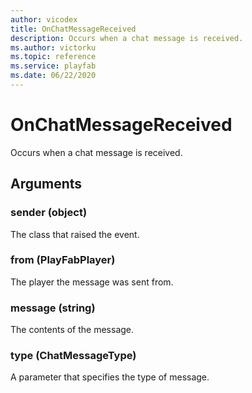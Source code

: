 ```yaml
---
author: vicodex
title: OnChatMessageReceived
description: Occurs when a chat message is received.
ms.author: victorku
ms.topic: reference
ms.service: playfab
ms.date: 06/22/2020
---
```


# OnChatMessageReceived

Occurs when a chat message is received.

## Arguments

### sender (object)

The class that raised the event.

### from (PlayFabPlayer)

The player the message was sent from.

### message (string)

The contents of the message.

### type (ChatMessageType)

A parameter that specifies the type of message.
